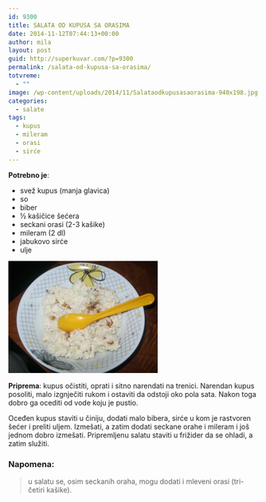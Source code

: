 ```yaml
---
id: 9300
title: SALATA OD KUPUSA SA ORASIMA
date: 2014-11-12T07:44:13+00:00
author: mila
layout: post
guid: http://superkuvar.com/?p=9300
permalink: /salata-od-kupusa-sa-orasima/
totvreme:
  - ""
image: /wp-content/uploads/2014/11/Salataodkupusasaorasima-940x198.jpg
categories:
  - salate
tags:
  - kupus
  - mileram
  - orasi
  - sirće
---
```

**Potrebno je**:

  * svež kupus (manja glavica)
  * so
  * biber
  * ½ kašičice šećera
  * seckani orasi (2-3 kašike)
  * mileram (2 dl)
  * jabukovo sirće
  * ulje

[<img class="alignnone size-medium wp-image-9301" src="/wp-content/uploads/2014/11/Salataodkupusasaorasima-300x225.jpg" alt="Salataodkupusasaorasima" width="300" height="225" />](/wp-content/uploads/2014/11/Salataodkupusasaorasima.jpg)

**Priprema**: kupus očistiti, oprati i sitno narendati na trenici. Narendan kupus posoliti, malo izgnječiti rukom i ostaviti da odstoji oko pola sata. Nakon toga dobro ga ocediti od vode koju je pustio.

Oceđen kupus staviti u činiju, dodati malo bibera, sirće u kom je rastvoren šećer i preliti uljem. Izmešati, a zatim dodati seckane orahe i mileram i još jednom dobro izmešati. Pripremljenu salatu staviti u frižider da se ohladi, a zatim služiti.

### Napomena:
> u salatu se, osim seckanih oraha, mogu dodati i mleveni orasi (tri-četiri kašike).